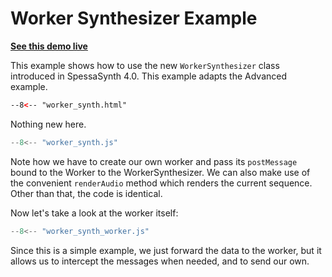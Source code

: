 # Worker Synthesizer Example

**[See this demo live](https://spessasus.github.io/spessasynth_lib/examples/worker_synth.html)**

This example shows how to use the new `WorkerSynthesizer` class introduced in SpessaSynth 4.0.
This example adapts the Advanced example.


```html title='worker_synth.html'
--8<-- "worker_synth.html"
```

Nothing new here.


```js title='worker_synth.js'
--8<-- "worker_synth.js"
```

Note how we have to create our own worker and pass its `postMessage` bound to the Worker to the WorkerSynthesizer.
We can also make use of the convenient `renderAudio` method which renders the current sequence.
Other than that, the code is identical.

Now let's take a look at the worker itself:

```js title='worker_synth_worker.js'
--8<-- "worker_synth_worker.js"
```

Since this is a simple example, we just forward the data to the worker, but it allows us to intercept the messages when needed, and to send our own.